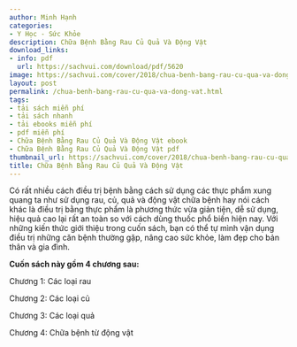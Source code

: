 ```yaml
---
author: Minh Hạnh
categories:
- Y Học - Sức Khỏe
description: Chữa Bệnh Bằng Rau Củ Quả Và Động Vật
download_links:
- info: pdf
  url: https://sachvui.com/download/pdf/5620
image: https://sachvui.com/cover/2018/chua-benh-bang-rau-cu-qua-va-dong-vat.jpg
layout: post
permalink: /chua-benh-bang-rau-cu-qua-va-dong-vat.html
tags:
- tải sách miễn phí
- tải sách nhanh
- tải ebooks miễn phí
- pdf miễn phí
- Chữa Bệnh Bằng Rau Củ Quả Và Động Vật ebook
- Chữa Bệnh Bằng Rau Củ Quả Và Động Vật pdf
thumbnail_url: https://sachvui.com/cover/2018/chua-benh-bang-rau-cu-qua-va-dong-vat.jpg
title: Chữa Bệnh Bằng Rau Củ Quả Và Động Vật
---
```


 <div class="item-desc text-justify"> <p>Có rất nhiều cách điều trị bệnh bằng cách sử dụng các thực phẩm xung quang ta như sử dụng rau, củ, quả và động vật chữa bệnh hay nói cách khác là điều trị bằng thực phẩm là phương thức vừa giản tiện, dễ sử dụng, hiệu quả cao lại rất an toàn so với cách dùng thuốc phổ biến hiện nay. Với những kiến thức giới thiệu trong cuốn sách, bạn có thể tự mình vận dụng điều trị những căn bệnh thường gặp, nâng cao sức khỏe, làm đẹp cho bản thân và gia đình.</p><p><strong>Cuốn sách này gồm 4 chương sau:</strong></p><p>Chương 1: Các loại rau</p><p>Chương 2: Các loại củ</p><p>Chương 3: Các loại quả</p><p>Chương 4: Chữa bệnh từ động vật</p> </div>